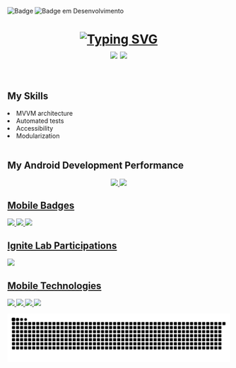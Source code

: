 
![Badge](https://visitor-counter-badge.vercel.app/api/annecgs/visitor-counter-badge/?label=Visitor&color=fc7695&labelColor=C71585)
![Badge em Desenvolvimento](http://img.shields.io/static/v1?label=STATUS&message=Portfolio%20Mobile%20em%20Desenvolvimento&color=993399&style=for-the-badge)
<!--h1 text align = "center">Ana Claudia Mobile Developer</h1-->

<!--![](https://komarev.com/ghpvc/?username=annecgs&style=flat-square&color=green)-->



<h1 text align="center"><a href="https://git.io/typing-svg"><img src="https://readme-typing-svg.herokuapp.com?font=Fira+Codes&size=35&pause=1000&color=C71585&labe&center=true&width=785&height=70&lines=Hello+I'm+Ana+Claudia;I'm+Mobile+Developer;I+program+in+kotlin+and+java;" alt="Typing SVG" /></a>
<div left="center">
<a href="https://gitlab.com/Annecgs" target="_blank"><img src="https://img.shields.io/badge/gitlab-%23181717.svg?style=for-the-badge&logo=gitlab&logoColor=white"/></a>
  <a href="https://codepen.io/AnaGomes" target="_blank"><img src="https://img.shields.io/badge/Codepen-000000?style=for-the-badge&logo=codepen&logoColor=white"/></a>
</di>
</h1>



<!--### Hello, I'm Ana, Brazilian, from Rio de Janeiro and a technology professional with skills in mobile development, front-end, back-end and data science.-->

<!--https://readme-typing-svg.herokuapp.com/demo/-->

<!--
**annecgs/annecgs** is a ✨ _special_ ✨ repository because its `README.md` (this file) appears on your GitHub profile.

Here are some ideas to get you started:

- 🔭 I’m currently working on ...
- 🌱 I’m currently learning ...
- 👯 I’m looking to collaborate on ...
- 🤔 I’m looking for help with ...
- 💬 Ask me about ...
- 📫 How to reach me: ...
- 😄 Pronouns: ...
- ⚡ Fun fact: ...
-->

<br/>

## My Skills
<li>MVVM architecture</li>
<li>Automated tests</li>
<li>Accessibility</li>
<li>Modularization</li>

<br/>

## My Android Development Performance
<div align="center">
  <a href="https://github.com/annecgs">
  <img height="180em" src="https://github-readme-stats.vercel.app/api?username=annecgs&show_icons=true&theme=dracula&include_all_commits=true&count_private=true"/>
  <img height="180em" src="https://github-readme-stats.vercel.app/api/top-langs/?username=annecgs&langs_count=7&theme=dracula"/>
</div>

## Mobile Badges

<div float="left">
<img src = "https://user-images.githubusercontent.com/103140224/196045848-0d64228f-08c8-4aa2-a505-516a2419a50d.png" witdh="100px" height="100px"/>
<img src = "https://user-images.githubusercontent.com/103140224/196045892-9cbf4873-d1b6-4033-9bb8-9ce3b0e7de1e.png" witdh="100px" height="100px"/>
<img src = "https://user-images.githubusercontent.com/103140224/196045905-f35babed-c600-4192-b742-2c2c68bb3a1b.png" witdh="100px" height="100px"/>
</div>

## Ignite Lab Participations
<img src="https://user-images.githubusercontent.com/103140224/196045373-89892c79-3989-43b4-9d61-5660ac65fa6b.png" width="250px"/>

## Mobile Technologies
<img src ="https://img.shields.io/badge/Android-3DDC84?style=for-the-badge&logo=android&logoColor=white"/> <img src = "https://img.shields.io/badge/Kotlin-0095D5?&style=for-the-badge&logo=kotlin&logoColor=white" /> <img src = "https://img.shields.io/badge/Java-ED8B00?style=for-the-badge&logo=java&logoColor=white"/> <img src="https://img.shields.io/badge/firebase-ffca28?style=for-the-badge&logo=firebase&logoColor=black" />
  
<!--br/><br/>
## My GitHub Profile Trophy  
[![trophy](https://github-profile-trophy.vercel.app/?username=annecgs&theme=onedark)](https://github.com/annecgs/github-profile-trophy)-->


![Snake animation](https://github.com/annecgs/annecgs/blob/output/github-contribution-grid-snake.svg)
 
